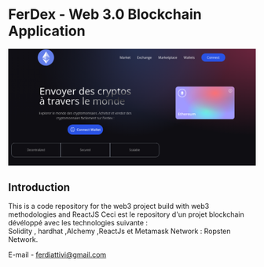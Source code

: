 # FerDex - Web 3.0 Blockchain Application
![](client/src/assets/p1.png)

## Introduction
This is a code repository for the web3 project build with web3 methodologies and ReactJS
Ceci est le repository d'un projet blockchain dévéloppé avec les technologies suivante :  
Solidity , hardhat ,Alchemy ,ReactJs et Metamask 
Network : Ropsten Network.

E-mail - ferdiattivi@gmail.com
